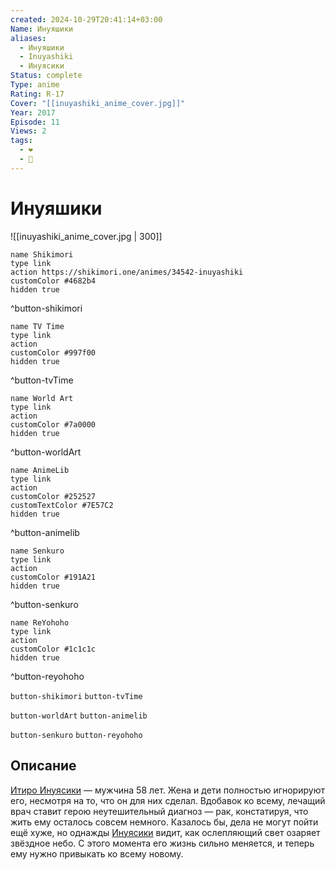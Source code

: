 ```yaml
---
created: 2024-10-29T20:41:14+03:00
Name: Инуяшики
aliases:
  - Инуяшики
  - Inuyashiki
  - Инуясики
Status: complete
Type: anime
Rating: R-17
Cover: "[[inuyashiki_anime_cover.jpg]]"
Year: 2017
Episode: 11
Views: 2
tags:
  - ❤
  - 🔞
---
```


# Инуяшики

![[inuyashiki_anime_cover.jpg | 300]]

```button
name Shikimori
type link
action https://shikimori.one/animes/34542-inuyashiki
customColor #4682b4
hidden true
```
^button-shikimori

```button
name TV Time
type link
action 
customColor #997f00
hidden true
```
^button-tvTime

```button
name World Art
type link
action 
customColor #7a0000
hidden true
```
^button-worldArt

```button
name AnimeLib
type link
action 
customColor #252527
customTextColor #7E57C2
hidden true
```
^button-animelib

```button
name Senkuro
type link
action 
customColor #191A21
hidden true
```
^button-senkuro

```button
name ReYohoho
type link
action 
customColor #1c1c1c
hidden true
```
^button-reyohoho



`button-shikimori` `button-tvTime`

`button-worldArt` `button-animelib`

`button-senkuro` `button-reyohoho`

## Описание

[Итиро Инуясики](https://shikimori.one/characters/114453-ichirou-inuyashiki) — мужчина 58 лет. Жена и дети полностью игнорируют его, несмотря на то, что он для них сделал. Вдобавок ко всему, лечащий врач ставит герою неутешительный диагноз — рак, констатируя, что жить ему осталось совсем немного. Казалось бы, дела не могут пойти ещё хуже, но однажды [Инуясики](https://shikimori.one/characters/114453-ichirou-inuyashiki) видит, как ослепляющий свет озаряет звёздное небо. С этого момента его жизнь сильно меняется, и теперь ему нужно привыкать ко всему новому.
